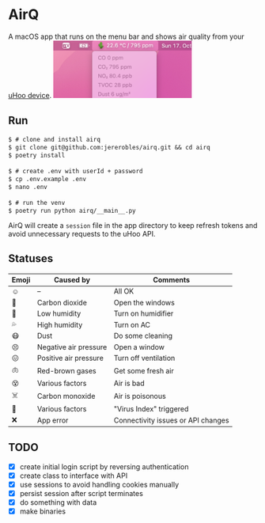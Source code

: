 # AirQ

A macOS app that runs on the menu bar and shows air quality from your [uHoo device](https://getuhoo.com/).
<img alt="screenshot" src="airq.png" width="280">

## Run

```
$ # clone and install airq
$ git clone git@github.com:jererobles/airq.git && cd airq
$ poetry install

$ # create .env with userId + password
$ cp .env.example .env
$ nano .env

$ # run the venv
$ poetry run python airq/__main__.py
```

AirQ will create a `session` file in the app directory to keep refresh tokens and avoid unnecessary requests to the uHoo API.

## Statuses

| Emoji | Caused by             | Comments                           |
| ----- | --------------------- | ---------------------------------- |
| ☺️    | –                     | All OK                             |
| 🤢    | Carbon dioxide        | Open the windows                   |
| 🌵    | Low humidity          | Turn on humidifier                 |
| 💦    | High humidity         | Turn on AC                         |
| 😷    | Dust                  | Do some cleaning                   |
| 😣    | Negative air pressure | Open a window                      |
| 😖    | Positive air pressure | Turn off ventilation               |
| 🫁     | Red-brown gases       | Get some fresh air                 |
| 😵    | Various factors       | Air is bad                         |
| ☠️    | Carbon monoxide       | Air is poisonous                   |
| 🦠    | Various factors       | "Virus Index" triggered            |
| ❌    | App error             | Connectivity issues or API changes |

## TODO

-   [x] create initial login script by reversing authentication
-   [x] create class to interface with API
-   [x] use sessions to avoid handling cookies manually
-   [x] persist session after script terminates
-   [x] do something with data
-   [x] make binaries
